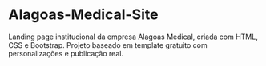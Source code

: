 # Alagoas-Medical-Site
Landing page institucional da empresa Alagoas Medical, criada com HTML, CSS e Bootstrap. Projeto baseado em template gratuito com personalizações e publicação real.
